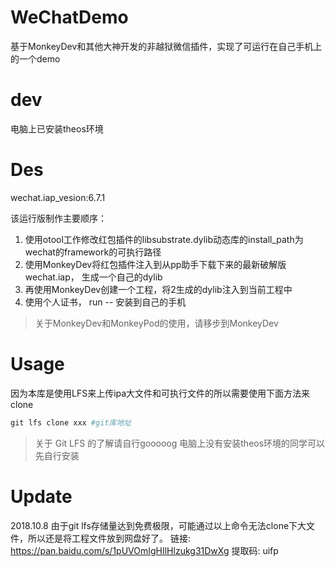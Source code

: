 <!-- /TOC -->

# WeChatDemo
基于MonkeyDev和其他大神开发的非越狱微信插件，实现了可运行在自己手机上的一个demo
# dev
电脑上已安装theos环境
# Des
wechat.iap_vesion:6.7.1

该运行版制作主要顺序：
1. 使用otool工作修改红包插件的libsubstrate.dylib动态库的install_path为wechat的framework的可执行路径
2. 使用MonkeyDev将红包插件注入到从pp助手下载下来的最新破解版wechat.iap， 生成一个自己的dylib
3. 再使用MonkeyDev创建一个工程，将2生成的dylib注入到当前工程中
4. 使用个人证书， run -- 安装到自己的手机

> 关于MonkeyDev和MonkeyPod的使用，请移步到MonkeyDev

# Usage
因为本库是使用LFS来上传ipa大文件和可执行文件的所以需要使用下面方法来clone
```ruby
git lfs clone xxx #git库地址
```
> 关于  Git LFS 的了解请自行gooooog
> 电脑上没有安装theos环境的同学可以先自行安装

# Update
2018.10.8
由于git lfs存储量达到免费极限，可能通过以上命令无法clone下大文件，所以还是将工程文件放到网盘好了。
链接: https://pan.baidu.com/s/1pUVOmIgHIlHlzukg31DwXg 提取码: uifp
